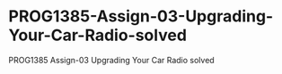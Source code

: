 # PROG1385-Assign-03-Upgrading-Your-Car-Radio-solved
PROG1385 Assign-03 Upgrading Your Car Radio solved
